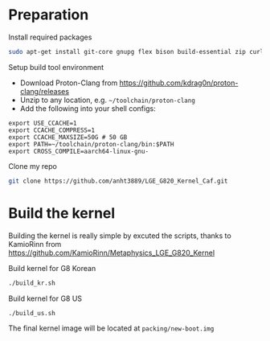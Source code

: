 # Preparation

Install required packages
```sh
sudo apt-get install git-core gnupg flex bison build-essential zip curl zlib1g-dev gcc-multilib g++-multilib libc6-dev-i386 lib32ncurses5-dev x11proto-core-dev libx11-dev lib32z1-dev libgl1-mesa-dev libxml2-utils xsltproc unzip fontconfig
```

Setup build tool environment
- Download Proton-Clang from https://github.com/kdrag0n/proton-clang/releases
- Unzip to any location, e.g. `~/toolchain/proton-clang`
- Add the following into your shell configs:
```
export USE_CCACHE=1
export CCACHE_COMPRESS=1
export CCACHE_MAXSIZE=50G # 50 GB
export PATH=~/toolchain/proton-clang/bin:$PATH
export CROSS_COMPILE=aarch64-linux-gnu-
```

Clone my repo
```sh
git clone https://github.com/anht3889/LGE_G820_Kernel_Caf.git
```

# Build the kernel
Building the kernel is really simple by excuted the scripts, thanks to KamioRinn from https://github.com/KamioRinn/Metaphysics_LGE_G820_Kernel

Build kernel for G8 Korean
```sh
./build_kr.sh
```
Build kernel for G8 US
```sh
./build_us.sh
```
The final kernel image will be located at `packing/new-boot.img` 
